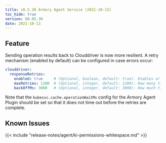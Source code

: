 ```yaml
---
title: v0.5.30 Armory Agent Service (2021-10-13)
toc_hide: true
version: 00.05.30
date: 2021-10-13
---
```


## Feature

Sending operation results back to Clouddriver is now more resilient. A retry mechanism (enabled by default) can be configured in case errors occur:

```yaml
clouddriver:
  responseRetries:
    enabled: true     # (Optional, boolean, default: true). Enables or disable retries.
    maxRetries: 1200  # (Optional, integer, default: 1200): How many times to retry sending the response to Clouddriver.
    backOffMs: 3000   # (Optional, integer, default: 3000): How much time to wait between retries in milliseconds.
```

Note that the `kubesvc.cache.operationWaitMs` config for the Armory Agent Plugin should be set so that it does not time out before the retries are complete.

## Known Issues

{{< include "release-notes/agent/ki-permissions-whitespace.md" >}}
